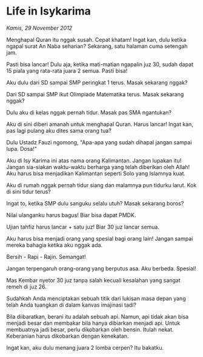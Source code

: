 # Life in Isykarima

_Kamis, 29 November 2012_

Menghapal Quran itu nggak susah. Cepat khatam! Ingat kan, dulu ketika ngapal surat An Naba seharian? Sekarang, satu halaman cuma setengah jam.

Pasti bisa lancar! Dulu aja, ketika mati-matian ngapalin juz 30, sudah dapat 15 piala yang rata-rata juara 2 semua. Pasti bisa!

Aku dulu dari SD sampai SMP peringkat 1 terus. Masak sekarang nggak?

Dari SD sampai SMP ikut Olimpiade Matematika terus. Masak sekarang nggak?

Dulu aku di kelas nggak pernah tidur. Masak pas SMA ngantukan?

Aku di sini diberi amanah untuk menghapal Quran. Harus lancar! Ingat kan, pas lagi pulang aku dites sama orang tua?

Dulu Ustadz Fauzi ngomong, "Apa-apa yang sudah dihapal jangan sampai lupa. Dosa!"

Aku di Isy Karima ini atas nama orang Kalimantan. Jangan lupakan itu! Jangan sia-siakan waktu-waktu berharga yang telah diberikan oleh Allah! Aku harus bisa menjadikan Kalimantan seperti Solo yang Islamnya kuat.

Aku di rumah nggak pernah tidur siang dan malamnya pun tidurku larut. Kok di sini tidur terus?

Ingat to, ketika SMP dulu sanguku selalu utuh? Masak sekarang boros?

Nilai ulanganku harus bagus! Biar bisa dapat PMDK.

Ujian tahfiz harus lancar + satu juz! Biar 30 juz lancar semua.

Aku harus bisa menjadi orang yang spesial bagi orang lain! Jangan sampai mereka bahagia ketika aku nggak ada.

Bersih - Rapi - Rajin. Semangat!

Jangan terpengaruh orang-orang yang berputus asa. Aku berbeda. Spesial!

Mas Kembar nyetor 30 juz tanpa salah kecuali kesalahan yang sangat remeh di juz 26.

Sudahkah Anda menciptakan sebuah titik dari lukisan masa depan yang telah Anda tuangkan di dalam kanvas imajinasi tadi?

Bila diibaratkan, berani itu adalah sebuah api. Namun, api tidak akan bisa menjadi besar dan membakar bila hanya dibiarkan menjadi api. Untuk membuatnya jadi besar, perlu dikobarkan oleh bensin. Itulah nekat. Keberanian harus dikobarkan dengan kenekatan.

Ingat kan, aku dulu menang juara 2 lomba cerpen? Itu bakatku.